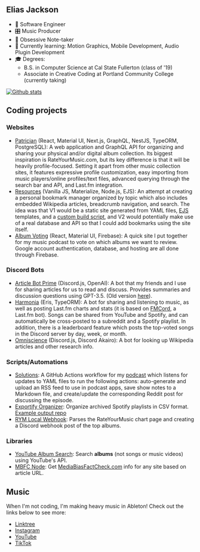 ## Elias Jackson

- 🤖 Software Engineer
- 🎛️ Music Producer
- 📝 Obsessive Note-taker
- 🧠 Currently learning: Motion Graphics, Mobile Development, Audio Plugin Development
- 🎓 Degrees:
  - B.S. in Computer Science at Cal State Fullerton (class of '19)
  - Associate in Creative Coding at Portland Community College (currently taking)

[![Github stats](https://github-readme-stats.vercel.app/api?username=fossforlife&hide_title=true&theme=radical)](https://github.com/anuraghazra/github-readme-stats)

<!-- ![Profile views](https://gpvc.arturio.dev/fossforlife)   -->

## Coding projects

### Websites

- [Patrician](https://github.com/patricianapp) (React, Material UI, Next.js, GraphQL, NestJS, TypeORM, PostgreSQL): A web application and GraphQL API for organizing and sharing your physical and/or digital album collection. Its biggest inspiration is RateYourMusic.com, but its key difference is that it will be heavily profile-focused. Setting it apart from other music collection sites, it features expressive profile customization, easy importing from music players/online profiles/text files, advanced querying through the search bar and API, and Last.fm integration.
- [Resources](https://github.com/FOSSforlife/resources) (Vanilla JS, Materialize, Node.js, EJS): An attempt at creating a personal bookmark manager organized by topic which also includes embedded Wikipedia articles, breadcrumb navigation, and search. The idea was that V1 would be a static site generated from YAML files, [EJS](https://ejs.co) templates, and a [custom build script](https://github.com/FOSSforlife/resources/blob/main/build.js), and V2 would potentially make use of a real database and API so that I could add bookmarks using the site itself.
- [Album Voting](https://github.com/FOSSforlife/listening-circle-voting-app) (React, Material UI, Firebase): A quick site I put together for my music podcast to vote on which albums we want to review. Google account authentication, database, and hosting are all done through Firebase.

### Discord Bots

- [Article Bot Prime](https://github.com/FOSSforlife/article-bot-prime) (Discord.js, OpenAI): A bot that my friends and I use for sharing articles for us to read and discuss. Provides summaries and discussion questions using GPT-3.5. (Old version [here](https://github.com/solutions-podcast/article-bot)).
- [Harmonia](https://github.com/patricianapp/Harmonia) (Eris, TypeORM): A bot for sharing and listening to music, as well as posting Last.fm charts and stats (it is based on [FMCord](https://github.com/kometh0616/fmcord), a Last.fm bot). Songs can be shared from YouTube and Spotify, and can automatically be cross-posted to a subreddit and a Spotify playlist. In addition, there is a leaderboard feature which posts the top-voted songs in the Discord server by day, week, or month.
- [Omniscience](https://github.com/solutions-podcast/omniscience) (Discord.js, Discord Akairo): A bot for looking up Wikipedia articles and other research info.

### Scripts/Automations

- [Solutions](https://github.com/solutions-podcast/podcast/tree/main/scripts): A GitHub Actions workflow for my [podcast](https://open.spotify.com/show/2mmb9lTkWVwMI1UEe5rZqA?si=2d9ddac99fb94a34) which listens for updates to YAML files to run the following actions: auto-generate and upload an RSS feed to use in podcast apps, save show notes to a Markdown file, and create/update the corresponding Reddit post for discussing the episode.
- [Exportify Organizer](https://github.com/FOSSforlife/exportify-organizer): Organize archived Spotify playlists in CSV format. [Example output repo](https://github.com/FOSSforlife/playlists)
- [RYM Local Webhook](https://github.com/FOSSforlife/rym-local-webhook): Parses the RateYourMusic chart page and creating a Discord webhook post of the top albums.

### Libraries

- [YouTube Album Search](https://github.com/FOSSforlife/youtube-album-search): Search **albums** (not songs or music videos) using YouTube's API.
- [MBFC Node](https://github.com/solutions-podcast/mbfc-node): Get [MediaBiasFactCheck.com](https://mediabiasfactcheck.com) info for any site based on article URL.

## Music

When I'm not coding, I'm making heavy music in Ableton! Check out the links below to see more:

- [Linktree](https://linktr.ee/eliasjackson)
- [Instagram](https://instagram.com/elias.jackson2)
- [YouTube](https://www.youtube.com/@eliasjacksonmusician)
- [TikTok](https://www.tiktok.com/@eliasjackson_music)
